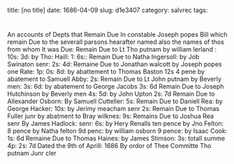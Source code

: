 title: [no title]
date: 1686-04-09
slug: d1e3407
category: salvrec
tags: 


<div markdown class="doc" id="d1e3407">


# 

An accounts of Depts that Remain Due In constable Joseph popes Bill which remain Due to the severall parsons hearafter named also the names of thos from whom It was Due: Remain Due to Lt Tho putnam by william Ierland : 10s: 3d: by Tho: Haill: 1: 6s:: Remain Due to Natha Ingersoll: by Job Swinaton senr: 2s: 4d: Remaine Due to Jonathan walcott by Joseph popes one Rate: 1p: 0s: 8d: by abattement to Thomas Baston 12s 4 pene by abatement to Samuell Abby: 2s: Remain Due to Lt John putnam by Beverly men: 3s: 6d: by abatement to George Jacobs 3s: 6d Remain Due to Joseph Hutchinson by Beverly men 4s: 5d: by John Upton 2s: 7d Remain Due to Allexander Osborn: By Samuell Cutteller: 5s: Remain Due to Daniell Rea: by George Hacker: 10s: by Jerimy meacham senr 2s: Remain Due to Thomas Fuller junr by abatment to Bray wilknes: 9s: Remains Due to Joshua Rea senr By James Hadlock: senr: 6s: by Hery Renalls ten pence by Jno Felton: 8 pence by Natha felton 9d penc: by william osborn 9 pence: by Isaac Cook: 1s: 6d Remaine Due to Thomas Haines: by James Stimson: 3s: totall summe 4p: 2s: 7d Dated the 9th of Aprill: 1686 By ordor of Thee Committe Tho putnam Junr cler
</div>